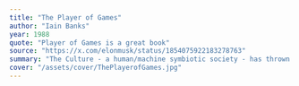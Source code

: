```yaml
---
title: "The Player of Games"
author: "Iain Banks"
year: 1988
quote: "Player of Games is a great book"
source: "https://x.com/elonmusk/status/1854075922183278763"
summary: "The Culture - a human/machine symbiotic society - has thrown up many great Game Players, and one of the greatest is Gurgeh. Jernau Morat Gurgeh. The Player of Games. Master of every board, computer, and strategy. Bored with success, Gurgeh travels to the Empire of Azad, cruel and incredibly wealthy, to try their fabulous game ... a game so complex, so like life itself, that the winner becomes emperor. Mocked, blackmailed, almost murdered, Gurgeh accepts the game, and with it the challenge of his life - a very possibly his death."
cover: "/assets/cover/ThePlayerofGames.jpg"
---
```

